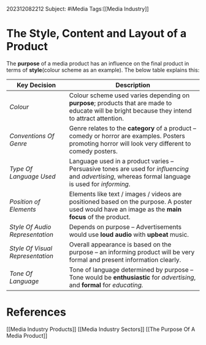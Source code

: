 202312082212
Subject: #iMedia 
Tags:[[Media Industry]]

# The Style, Content and Layout of a Product

The **purpose** of a media product has an influence on the final product in terms of **style**(colour scheme as an example). The below table explains this:

| **Key Decision**                 | **Description**                                                                                                                                      |
| -------------------------------- | ---------------------------------------------------------------------------------------------------------------------------------------------------- |
| *Colour*                         | Colour scheme used varies depending on **purpose**; products that are made to educate will be bright because they intend to attract attention.       |
| *Conventions Of Genre*           | Genre relates to the **category** of a product – comedy or horror are examples. Posters promoting horror will look very different to comedy posters. |
| *Type Of Language Used*          | Language used in a product varies – Persuasive tones are used for *influencing* and *advertising*, whereas formal language is used for *informing*.  |
| *Position of Elements*           | Elements like text / images / videos are positioned based on the purpose. A poster used would have an image as the **main focus** of the product.    |
| *Style Of Audio Representation*  | Depends on purpose – Advertisements would use **loud audio** with **upbeat** music.                                                                  |
| *Style Of Visual Representation* | Overall appearance is based on the purpose – an informing product will be very formal and present information clearly.                               |
| *Tone Of Language*               | Tone of language determined by purpose – Tone would be **enthusiastic** for *advertising*, and **formal** for *educating.*                           |


# **References**

[[Media Industry Products]]
[[Media Industry Sectors]]
[[The Purpose Of A Media Product]]
